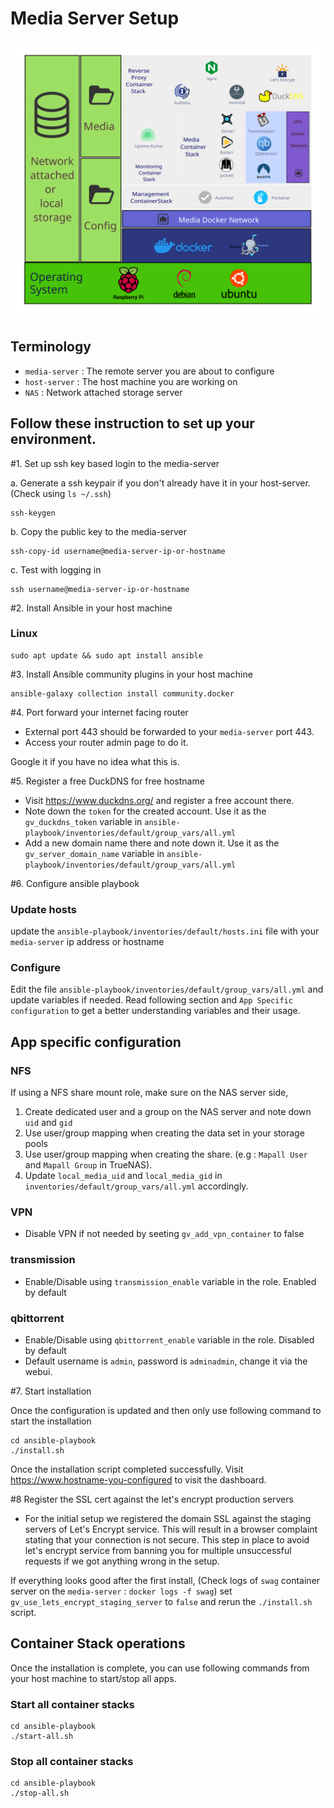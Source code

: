 # Media Server Setup

<p align="center">
  <img src="resources/SystemArch.svg">
</p>

<!--- Vector source : https://vectr.com/design/editor/6d3603f7-5742-49af-9653-58a888065fc3 --->

## Terminology
- `media-server` : The remote server you are about to configure
- `host-server` : The host machine you are working on
- `NAS`         : Network attached storage server

## Follow these instruction to set up your environment.

#1. Set up ssh key based login to the media-server

a. Generate a ssh keypair if you don't already have it in your host-server. (Check using `ls ~/.ssh`)
```shell script
ssh-keygen
```
b. Copy the public key to the media-server

```shell script 
ssh-copy-id username@media-server-ip-or-hostname
```

c. Test with logging in
```shell script
ssh username@media-server-ip-or-hostname
```

#2. Install Ansible in your host machine

### Linux
```shell script
sudo apt update && sudo apt install ansible
```

#3. Install Ansible community plugins in your host machine

```shell script
ansible-galaxy collection install community.docker
``` 
#4. Port forward your internet facing router

- External port 443 should be forwarded to your `media-server` port 443.
- Access your router admin page to do it. 

Google it if you have no idea what this is.

#5. Register a free DuckDNS for free hostname
 - Visit https://www.duckdns.org/ and register a free account there.
 - Note down the `token` for the created account. Use it as the `gv_duckdns_token` variable in `ansible-playbook/inventories/default/group_vars/all.yml` 
 - Add a new domain name there and note down it. Use it as the `gv_server_domain_name` variable in `ansible-playbook/inventories/default/group_vars/all.yml` 
 
#6. Configure ansible playbook

### Update hosts

update the `ansible-playbook/inventories/default/hosts.ini` file with your `media-server` ip address or hostname

### Configure

Edit the file `ansible-playbook/inventories/default/group_vars/all.yml` and update variables if needed. Read following 
section and `App Specific configuration` to get a better understanding variables and their usage.

## App specific configuration

### NFS
If using a NFS share mount role, make sure on the NAS server side,
1. Create dedicated user and a group on the NAS server and note down `uid` and `gid`
2. Use user/group mapping when creating the data set in your storage pools
3. Use user/group mapping when creating the share. (e.g : `Mapall User` and `Mapall Group` in TrueNAS). 
4. Update `local_media_uid` and `local_media_gid` in `inventories/default/group_vars/all.yml` accordingly.

### VPN

- Disable VPN if not needed by seeting `gv_add_vpn_container` to false

### transmission

- Enable/Disable using `transmission_enable` variable in the role. Enabled by default

### qbittorrent

- Enable/Disable using `qbittorrent_enable` variable in the role. Disabled by default
- Default username is `admin`, password is `adminadmin`, change it via the webui.


#7. Start installation

Once the configuration is updated and then only use following command to start the installation

```shell script
cd ansible-playbook
./install.sh
```

Once the installation script completed successfully. Visit https://www.hostname-you-configured to visit the dashboard.

#8 Register the SSL cert against the let's encrypt production servers
- For the initial setup we registered the domain SSL against the staging servers of Let's Encrypt service. This will result
in a browser complaint stating that your connection is not secure. This step in place to avoid let's encrypt service from
banning you for multiple unsuccessful requests if we got anything wrong in the setup.  

If everything looks good after the first install, (Check logs of `swag` container server on the `media-server` : `docker logs -f swag`)
set `gv_use_lets_encrypt_staging_server` to `false` and rerun the  `./install.sh` script. 

## Container Stack operations
Once the installation is complete, you can use following commands from your host machine to start/stop all apps.

### Start all container stacks
```shell script
cd ansible-playbook
./start-all.sh
```
### Stop all container stacks 
```shell script
cd ansible-playbook
./stop-all.sh
```
